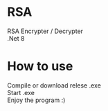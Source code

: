 # RSA
RSA Encrypter / Decrypter  
.Net 8

# How to use  
Compile or download relese .exe  
Start .exe  
Enjoy the program :)
